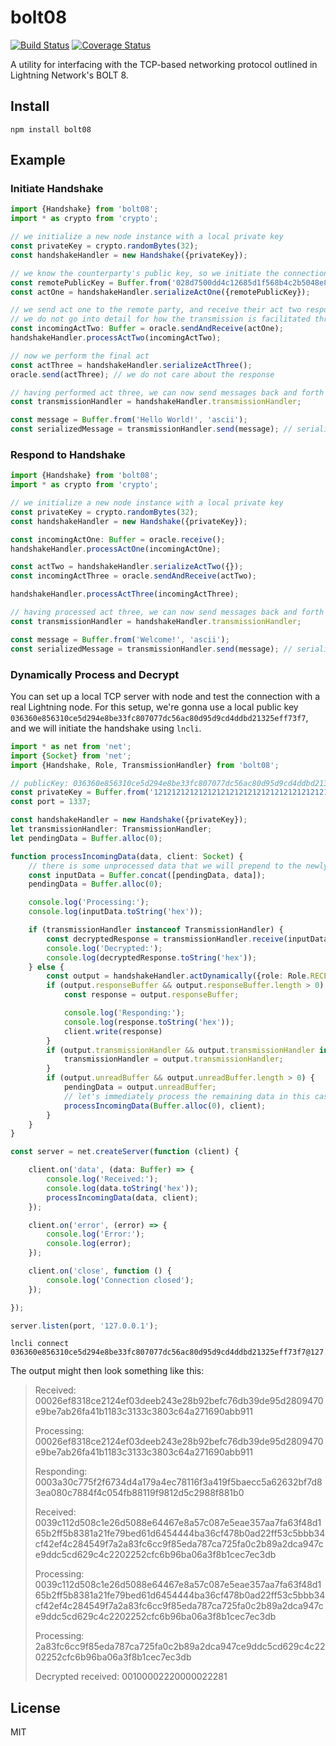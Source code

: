 # bolt08
[![Build Status](https://travis-ci.com/arik-so/bolt08.svg?branch=master)](https://travis-ci.com/arik-so/bolt08)
[![Coverage Status](https://coveralls.io/repos/github/arik-so/bolt08/badge.svg?branch=master)](https://coveralls.io/github/arik-so/bolt08?branch=master)

A utility for interfacing with the TCP-based networking protocol outlined in Lightning Network's BOLT 8. 

## Install

```shell script
npm install bolt08
```

## Example

### Initiate Handshake

```typescript
import {Handshake} from 'bolt08';
import * as crypto from 'crypto';

// we initialize a new node instance with a local private key
const privateKey = crypto.randomBytes(32);
const handshakeHandler = new Handshake({privateKey});

// we know the counterparty's public key, so we initiate the connection
const remotePublicKey = Buffer.from('028d7500dd4c12685d1f568b4c2b5048e8534b873319f3a8daa612b469132ec7f7', 'hex');
const actOne = handshakeHandler.serializeActOne({remotePublicKey});

// we send act one to the remote party, and receive their act two response
// we do not go into detail for how the transmission is facilitated through TCP
const incomingActTwo: Buffer = oracle.sendAndReceive(actOne);
handshakeHandler.processActTwo(incomingActTwo);

// now we perform the final act
const actThree = handshakeHandler.serializeActThree();
oracle.send(actThree); // we do not care about the response

// having performed act three, we can now send messages back and forth
const transmissionHandler = handshakeHandler.transmissionHandler;

const message = Buffer.from('Hello World!', 'ascii');
const serializedMessage = transmissionHandler.send(message); // serializedMessage is what we send over TCP
```

### Respond to Handshake

```typescript
import {Handshake} from 'bolt08';
import * as crypto from 'crypto';

// we initialize a new node instance with a local private key
const privateKey = crypto.randomBytes(32);
const handshakeHandler = new Handshake({privateKey});

const incomingActOne: Buffer = oracle.receive();
handshakeHandler.processActOne(incomingActOne);

const actTwo = handshakeHandler.serializeActTwo({});
const incomingActThree = oracle.sendAndReceive(actTwo);

handshakeHandler.processActThree(incomingActThree);

// having processed act three, we can now send messages back and forth
const transmissionHandler = handshakeHandler.transmissionHandler;

const message = Buffer.from('Welcome!', 'ascii');
const serializedMessage = transmissionHandler.send(message); // serializedMessage is what we send over TCP
```

### Dynamically Process and Decrypt

You can set up a local TCP server with node and test the connection with a real Lightning node.
For this setup, we're gonna use a local public key `036360e856310ce5d294e8be33fc807077dc56ac80d95d9cd4ddbd21325eff73f7`,
and we will initiate the handshake using `lncli`.

```typescript
import * as net from 'net';
import {Socket} from 'net';
import {Handshake, Role, TransmissionHandler} from 'bolt08';

// publicKey: 036360e856310ce5d294e8be33fc807077dc56ac80d95d9cd4ddbd21325eff73f7
const privateKey = Buffer.from('1212121212121212121212121212121212121212121212121212121212121212', 'hex');
const port = 1337;

const handshakeHandler = new Handshake({privateKey});
let transmissionHandler: TransmissionHandler;
let pendingData = Buffer.alloc(0);

function processIncomingData(data, client: Socket) {
	// there is some unprocessed data that we will prepend to the newly received data for processing
	const inputData = Buffer.concat([pendingData, data]);
	pendingData = Buffer.alloc(0);

	console.log('Processing:');
	console.log(inputData.toString('hex'));

	if (transmissionHandler instanceof TransmissionHandler) {
		const decryptedResponse = transmissionHandler.receive(inputData);
		console.log('Decrypted:');
		console.log(decryptedResponse.toString('hex'));
	} else {
		const output = handshakeHandler.actDynamically({role: Role.RECEIVER, incomingBuffer: inputData});
		if (output.responseBuffer && output.responseBuffer.length > 0) {
			const response = output.responseBuffer;

			console.log('Responding:');
			console.log(response.toString('hex'));
			client.write(response)
		}
		if (output.transmissionHandler && output.transmissionHandler instanceof TransmissionHandler) {
			transmissionHandler = output.transmissionHandler;
		}
		if (output.unreadBuffer && output.unreadBuffer.length > 0) {
			pendingData = output.unreadBuffer;
			// let's immediately process the remaining data in this case
			processIncomingData(Buffer.alloc(0), client);
		}
	}
}

const server = net.createServer(function (client) {

	client.on('data', (data: Buffer) => {
		console.log('Received:');
		console.log(data.toString('hex'));
		processIncomingData(data, client);
	});

	client.on('error', (error) => {
		console.log('Error:');
		console.log(error);
	});

	client.on('close', function () {
		console.log('Connection closed');
	});

});

server.listen(port, '127.0.0.1');
```

```shell script
lncli connect 036360e856310ce5d294e8be33fc807077dc56ac80d95d9cd4ddbd21325eff73f7@127.0.0.1:10154
```

The output might then look something like this:

> Received:
> 00026ef8318ce2124ef03deeb243e28b92befc76db39de95d2809470e9be7ab26fa41b1183c3133c3803c64a271690abb911
> 
> Processing:
> 00026ef8318ce2124ef03deeb243e28b92befc76db39de95d2809470e9be7ab26fa41b1183c3133c3803c64a271690abb911
> 
> Responding:
> 0003a30c775f2f6734d4a179a4ec78116f3a419f5baecc5a62632bf7d83ea080c7884f4c054fb88119f9812d5c2988f881b0
> 
> Received:
> 0039c112d508c1e26d5088e64467e8a57c087e5eae357aa7fa63f48d165b2ff5b8381a21fe79bed61d6454444ba36cf478b0ad22ff53c5bbb34cf42ef4c284549f7a2a83fc6cc9f85eda787ca725fa0c2b89a2dca947ce9ddc5cd629c4c2202252cfc6b96ba06a3f8b1cec7ec3db
> 
> Processing:
> 0039c112d508c1e26d5088e64467e8a57c087e5eae357aa7fa63f48d165b2ff5b8381a21fe79bed61d6454444ba36cf478b0ad22ff53c5bbb34cf42ef4c284549f7a2a83fc6cc9f85eda787ca725fa0c2b89a2dca947ce9ddc5cd629c4c2202252cfc6b96ba06a3f8b1cec7ec3db
> 
> Processing:
> 2a83fc6cc9f85eda787ca725fa0c2b89a2dca947ce9ddc5cd629c4c2202252cfc6b96ba06a3f8b1cec7ec3db
> 
> Decrypted received:
> 00100002220000022281

## License

MIT
